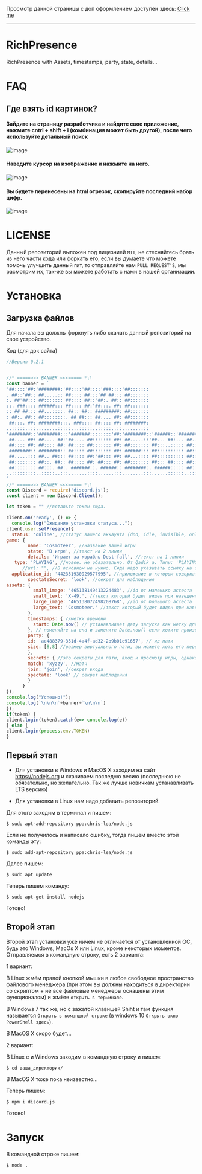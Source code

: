 Просмотр данной страницы с доп оформлением доступен здесь: [Click me](https://xeval-project.github.io/RichPresence/)

----



# RichPresence
RichPresence with Assets, timestamps, party, state, details...

# FAQ

## Где взять id картинок?

#### Зайдите на страницу разработчика и найдите свое приложение, нажмите cntrl + shift + i (комбинация может быть другой), после чего используйте детальный поиск
![image](https://cdn.discordapp.com/attachments/526783704945655818/547808699633238048/unknown.png)

#### Наведите курсор на изображение и нажмите на него.
![image](https://cdn.discordapp.com/attachments/526783704945655818/547809102210793472/unknown.png)

#### Вы будете перенесены на html отрезок, скопируйте последний набор цифр.
![image](https://cdn.discordapp.com/attachments/526783704945655818/547809287402029057/unknown.png)


# LICENSE
Данный репозиторий выложен под лицезнией `MIT`, не стесняйтесь брать из него части кода или форкать его, если вы думаете что можете помочь улучшить данный гит, то отправляйте нам `PULL REQUEST'S`, мы расмотрим их, так-же вы можете работать с нами в нашей организации.
# Установка
## Загрузка файлов
Для начала вы должны форкнуть либо скачать данный репозиторий на свое устройство.

Код (для док сайта)

```js
//Версия 0.2.1


//* =====>>> BANNER <<<===== *\\
const banner = `
'##::::'##:'########:'##::::'##::::'###::::'##:::::::
. ##::'##:: ##.....:: ##:::: ##:::'## ##::: ##:::::::
:. ##'##::: ##::::::: ##:::: ##::'##:. ##:: ##:::::::
::. ###:::: ######::: ##:::: ##:'##:::. ##: ##:::::::
:: ## ##::: ##...::::. ##:: ##:: #########: ##:::::::
: ##:. ##:: ##::::::::. ## ##::: ##.... ##: ##:::::::
 ##:::. ##: ########:::. ###:::: ##:::: ##: ########:
..:::::..::........:::::...:::::..:::::..::........::
'########::'########:::'#######::::::::'##:'########::'######::'########:'####:
 ##.... ##: ##.... ##:'##.... ##::::::: ##: ##.....::'##... ##:... ##..:: ####:
 ##:::: ##: ##:::: ##: ##:::: ##::::::: ##: ##::::::: ##:::..::::: ##:::: ####:
 ########:: ########:: ##:::: ##::::::: ##: ######::: ##:::::::::: ##::::: ##::
 ##.....::: ##.. ##::: ##:::: ##:'##::: ##: ##...:::: ##:::::::::: ##:::::..:::
 ##:::::::: ##::. ##:: ##:::: ##: ##::: ##: ##::::::: ##::: ##:::: ##::::'####:
 ##:::::::: ##:::. ##:. #######::. ######:: ########:. ######::::: ##:::: ####:
..:::::::::..:::::..:::.......::::......:::........:::......::::::..:::::....::
`
//* =====>>> BANNER <<<===== *\\
const Discord = require('discord.js');
const client = new Discord.Client();

let token = "" //вставьте токен сюда.

client.on('ready', () => {
  console.log("Ожидание установки статуса...");
client.user.setPresence({
  status: 'online', //статус вашего аккаунта (dnd, idle, invisible, online)
game: {
        name: 'Cosmoteer', //название вашей игры
        state: 'В игре', //текст на 2 линии
        details: 'Играет за корабль Dest-fall', //текст на 1 линии
   type: 'PLAYING', //новое. Не обязательно. От Qadik а. Типы: 'PLAYING' - играет, 'STREAMING' - стримит, 'LISTENING' - слушает и 'WATCHING' - смотрит.
      //url: "", //В основном не нужно. Сюда надо указывать ссылку на стрим в твиче 
  application_id: '442351930929577995', //приложение в котором содержатся все ассесты
        spectateSecret: 'look', //секрет для наблюдения
assets: { 
          small_image: '465138149413224483', //id от маленько ассеста
          small_text: 'X-49.', //текст который будет виден при наведение на маленький ассест
          large_image: '465138072498208768', //id от большого ассеста
          large_text: 'Cosmoteer.' //текст который будет виден при наведение на большой ассест
        },
        timestamps: { //метки времени
          start: Date.now() // устанавливает дату запуска как метку для timestamp (то есть время начнется с [прошло 00:00])
        }, // поменяйте на end и замените Date.now() если хотите произвольную дату, указывать нужно в unix => https://www.unixtimestamp.com/
        party: {
        id: 'ae488379-351d-4a4f-ad32-2b9b01c91657', // ид пати
        size: [8,8] //размер виртуального пати, вы можете хоть его переполнить
        },
        secrets: { //это секреты для пати, вход и просмотр игры, однако я так и не смог их настроить...
        match: 'xyzzy', //матч
        join: 'join', //секрет входа
        spectate: 'look' // секрет наблюдения
        }
      }
});
console.log("Успешно!");
console.log(`\n\n\n`+banner+`\n\n\n`)
});
if(token) {
client.login(token).catch(e=> console.log(e))
} else {
client.login(process.env.TOKEN)
}
```
## Первый этап
* Для установки в Windows и MacOS X заходим на сайт https://nodejs.org и скачиваем последню весию (последнюю не обязательно, но желательно. Так же лучше новичкам устанавливать LTS версию)

* Для установки в Linux нам надо добавить репозиторий.

Для этого заходим в терминал и пишем:

```$ sudo apt-add-repository ppa:chris-lea/node.js```

Если не получилось и написало ошибку, тогда пишем вместо этой команды эту:

```$ sudo add-apt-repository ppa:chris-lea/node.js```

Далее пишем:

```$ sudo apt update```

Теперь пишем команду:

```$ sudo apt-get install nodejs```

Готово!

## Второй этап
Второй этап установки уже ничем не отличается от установленной ОС, будь это Windows, MacOs X или Linux, кроме некоторых моментов.
Отправляемся в командную строку, есть 2 варианта:

1 вариант:

В Linux жмём правой кнопкой мышки в любое свободное пространство файлового менеджера (при этом вы должны находиться в директории со скриптом + не все файловые менеджеры оснащены этим функционалом) и жмёте `открыть в терминале`.

В Windows 7 так же, но с зажатой клавишей Shiht и там функция называется `Открыть в командной строке` (в windows 10 `Открыть окно PowerShell здесь`).

В MacOS X скоро будет...

2 вариант:

В Linux е и Windows заходим в командную строку и пишем:

```$ cd ваша_директория/```

В MacOS X тоже пока неизвестно...

Теперь пишем:

```$ npm i discord.js```

Готово!

# Запуск

В командной строке пишем:

```$ node .```
